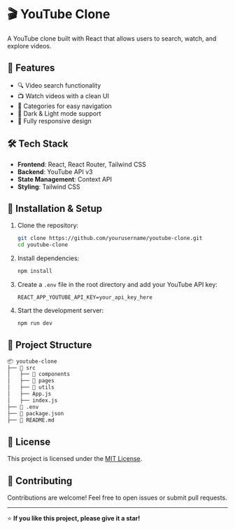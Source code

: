 # 🎬 YouTube Clone

A YouTube clone built with React that allows users to search, watch, and explore videos.

## 🚀 Features

- 🔍 Video search functionality
- 📺 Watch videos with a clean UI
- 📂 Categories for easy navigation
- 🌙 Dark & Light mode support
- 📱 Fully responsive design

## 🛠 Tech Stack

- **Frontend**: React, React Router, Tailwind CSS
- **Backend**: YouTube API v3
- **State Management**: Context API
- **Styling**: Tailwind CSS

## 🔧 Installation & Setup

1. Clone the repository:

   ```sh
   git clone https://github.com/yourusername/youtube-clone.git
   cd youtube-clone
   ```

2. Install dependencies:

   ```sh
   npm install
   ```

3. Create a `.env` file in the root directory and add your YouTube API key:

   ```env
   REACT_APP_YOUTUBE_API_KEY=your_api_key_here
   ```

4. Start the development server:

   ```sh
   npm run dev
   ```

## 📂 Project Structure

```txt
📦 youtube-clone
├── 📂 src
│   ├── 📂 components
│   ├── 📂 pages
│   ├── 📂 utils
│   ├── App.js
│   ├── index.js
├── 📄 .env
├── 📄 package.json
├── 📄 README.md
```

## 📜 License

This project is licensed under the [MIT License](LICENSE).

## 🙌 Contributing

Contributions are welcome! Feel free to open issues or submit pull requests.

---

⭐ **If you like this project, please give it a star!**
